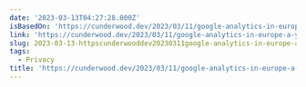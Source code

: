 ```yaml
---
date: '2023-03-13T04:27:28.000Z'
isBasedOn: 'https://cunderwood.dev/2023/03/11/google-analytics-in-europe-a-year-later/'
link: 'https://cunderwood.dev/2023/03/11/google-analytics-in-europe-a-year-later/'
slug: 2023-03-13-httpscunderwooddev20230311google-analytics-in-europe-a-year-later
tags:
  - Privacy
title: 'https://cunderwood.dev/2023/03/11/google-analytics-in-europe-a-year-later/'
---
```


